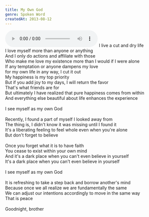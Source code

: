 ```yaml
---
title: My Own God
genre: Spoken Word
createdAt: 2013-08-12
---
```

<audio controls class="mb-6 w-full">
  <source src="/songs/My Own God.mp3" type="audio/mpeg">
</audio>
I live a cut and dry life<br>
I love myself more than anyone or anything<br>
And I only do actions and affiliate with those<br>
Who make me love my existence more than I would if I were alone<br>
If any temptation or anyone dampens my love<br>
for my own life in any way, I cut it out<br>
My happiness is my top priority<br>
But if you add joy to my days, I will return the favor<br>
That's what friends are for<br>
But ultimately I have realized that pure happiness comes from within<br>
And everything else beautiful about life enhances the experience<br>
<br>
I see myself as my own God<br>
<br>
Recently, I found a part of myself I looked away from<br>
The thing is, I didn't know it was missing until I found it<br>
It's a liberating feeling to feel whole even when you're alone<br>
But don't forget to believe<br>
<br>
Once you forget what it is to have faith<br>
You cease to exist within your own mind<br>
And it's a dark place when you can't even believe in yourself<br>
It's a dark place when you can't even believe in yourself<br>
<br>
I see myself as my own God<br>
<br>
It is refreshing to take a step back and borrow another's mind<br>
Because once we all realize we are fundamentally the same<br>
We can adjust our intentions accordingly to move in the same way<br>
That is peace<br>
<br>
Goodnight, brother
